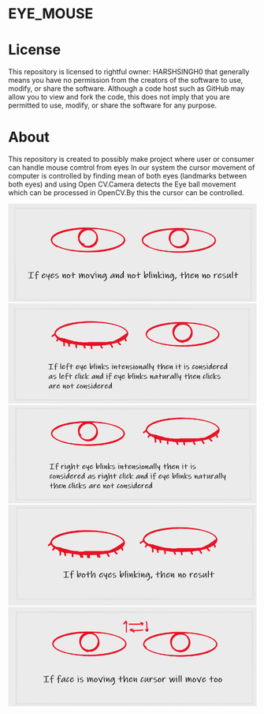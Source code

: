 # EYE_MOUSE
# License 
This repository is licensed to rightful owner: HARSHSINGH0
that generally means you have no permission from the creators of the software to use, modify, or share the software. Although a code host such as GitHub may allow you to view and fork the code, this does not imply that you are permitted to use, modify, or share the software for any purpose.
# About
This repository is created to possibly make project where user or consumer can handle mouse comtrol from eyes
In our system the cursor movement of computer is controlled by finding mean of both eyes (landmarks between both eyes) and using Open CV.Camera detects the Eye ball movement which can be processed in OpenCV.By this the cursor can be controlled.

![](outputimage1.png)
![](outputimage2.png)
![](outputimage3.png)
![](outputimage4.png)
![](outputimage5.png)


